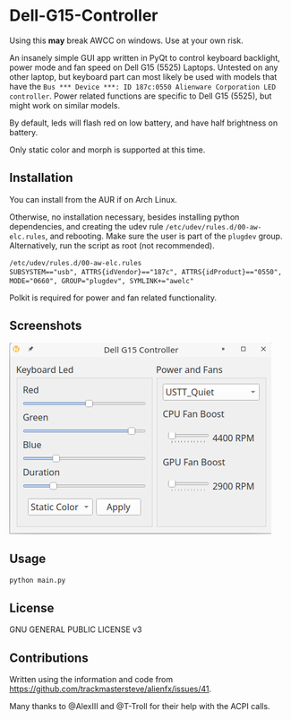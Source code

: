 # Dell-G15-Controller
Using this **may** break AWCC on windows. Use at your own risk.

An insanely simple GUI app written in PyQt to control keyboard backlight, power mode and fan speed on Dell G15 (5525) Laptops. Untested on any other laptop, but keyboard part can most likely be used with models that have the ```Bus *** Device ***: ID 187c:0550 Alienware Corporation LED controller```. Power related functions are specific to Dell G15 (5525), but might work on similar models.

By default, leds will flash red on low battery, and have half brightness on battery.

Only static color and morph is supported at this time.

## Installation
You can install from the AUR if on Arch Linux.

Otherwise, no installation necessary, besides installing python dependencies, and creating the udev rule ```/etc/udev/rules.d/00-aw-elc.rules```, and rebooting. Make sure the user is part of the ```plugdev``` group. Alternatively, run the script as root (not recommended).

```
/etc/udev/rules.d/00-aw-elc.rules
SUBSYSTEM=="usb", ATTRS{idVendor}=="187c", ATTRS{idProduct}=="0550", MODE="0660", GROUP="plugdev", SYMLINK+="awelc"
```

Polkit is required for power and fan related functionality.


## Screenshots
![](window.png)
## Usage
```
python main.py
```

## License
GNU GENERAL PUBLIC LICENSE v3

## Contributions
Written using the information and code from https://github.com/trackmastersteve/alienfx/issues/41. 

Many thanks to @AlexIII and @T-Troll for their help with the ACPI calls.

